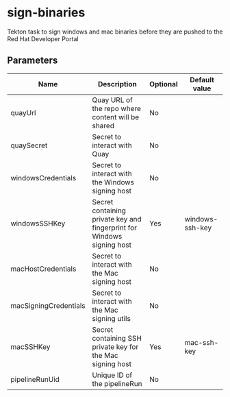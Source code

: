 # sign-binaries

Tekton task to sign windows and mac binaries before they are pushed to the Red Hat Developer Portal

## Parameters

| Name | Description | Optional | Default value |
|------|-------------|----------|---------------|
| quayUrl | Quay URL of the repo where content will be shared | No |  |
| quaySecret | Secret to interact with Quay | No |  |
| windowsCredentials | Secret to interact with the Windows signing host | No |  |
| windowsSSHKey | Secret containing private key and fingerprint for Windows signing host | Yes | windows-ssh-key |
| macHostCredentials | Secret to interact with the Mac signing host | No |  |
| macSigningCredentials | Secret to interact with the Mac signing utils | No |  |
| macSSHKey | Secret containing SSH private key for the Mac signing host | Yes | mac-ssh-key
| pipelineRunUid | Unique ID of the pipelineRun | No |  |
